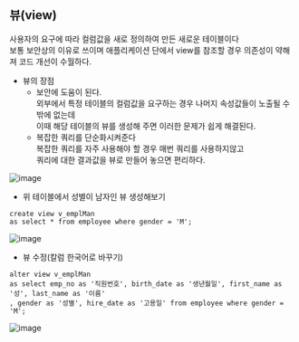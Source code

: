 <h2>뷰(view)</h2>

사용자의 요구에 따라 컬럼값을 새로 정의하여 만든 새로운 테이블이다<br>
보통 보안상의 이유로 쓰이며 애플리케이션 단에서 view를 참조할 경우 의존성이 약해져 코드 개선이 수월하다.

* 뷰의 장점
  * 보안에 도움이 된다.<br>
    외부에서 특정 테이블의 컬럼값을 요구하는 경우 나머지 속성값들이 노출될 수 밖에 없는데<br> 이때 해당 테이블의 뷰를 생성해 주면 이러한 문제가 쉽게 해결된다.
  * 복잡한 쿼리를 단순화시켜준다<br>
    복잡한 쿼리를 자주 사용해야 할 경우 매번 쿼리를 사용하지않고<br>
    쿼리에 대한 결과값을 뷰로 만들어 놓으면 편리하다.


![image](https://github.com/Jung-MinGi/ComputerScience/assets/118701129/26219504-7591-43b1-b2d9-8cffbe14c4e9)

* 위 테이블에서 성별이 남자인 뷰 생성해보기
```
create view v_emplMan
as select * from employee where gender = 'M';
```
![image](https://github.com/Jung-MinGi/ComputerScience/assets/118701129/9b6189be-21f0-44e0-b6c9-d28489647a4d)


* 뷰 수정(칼럼 한국어로 바꾸기)
```
alter view v_emplMan
as select emp_no as '직원번호', birth_date as '생년월일', first_name as '성', last_name as '이름'
, gender as '성별', hire_date as '고용일' from employee where gender = 'M';
```
![image](https://github.com/Jung-MinGi/ComputerScience/assets/118701129/61a50880-2e67-42f4-8175-994c2e90fda6)
